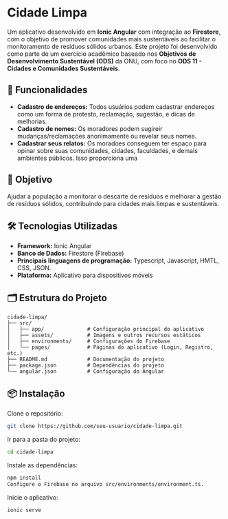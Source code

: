 # Cidade Limpa

Um aplicativo desenvolvido em **Ionic Angular** com integração ao **Firestore**, com o objetivo de promover comunidades mais sustentáveis ao facilitar o monitoramento de resíduos sólidos urbanos. Este projeto foi desenvolvido como parte de um exercício acadêmico baseado nos **Objetivos de Desenvolvimento Sustentável (ODS)** da ONU, com foco no **ODS 11 - Cidades e Comunidades Sustentáveis**.

## 🚀 Funcionalidades

- **Cadastro de endereços:** Todos usuários podem cadastrar endereços como um forma de protesto, reclamação, sugestão, e dicas de melhorias. 
- **Cadastro de nomes:** Os moradores podem sugireir mudanças/reclamações anonimamente ou revelar seus nomes. 
- **Cadastrar seus relatos:** Os moradoes conseguem ter espaço para opinar sobre suas comunidades, cidades, faculdades, e demais ambientes públicos. Isso proporciona uma

## 🎯 Objetivo

Ajudar a população a monitorar o descarte de resíduos e melhorar a gestão de resíduos sólidos, contribuindo para cidades mais limpas e sustentáveis.

## 🛠️ Tecnologias Utilizadas

- **Framework:** Ionic Angular  
- **Banco de Dados:** Firestore (Firebase)
- **Principais linguagens de programação:** Typescript, Javascript, HMTL, CSS, JSON. 
- **Plataforma:** Aplicativo para dispositivos móveis  

## 🗂️ Estrutura do Projeto

```plaintext
cidade-limpa/
├── src/
│   ├── app/              # Configuração principal do aplicativo
│   ├── assets/           # Imagens e outros recursos estáticos
│   ├── environments/     # Configurações do Firebase
│   └── pages/            # Páginas do aplicativo (Login, Registro, etc.)
├── README.md             # Documentação do projeto
├── package.json          # Dependências do projeto
└── angular.json          # Configuração do Angular
````


## 📦 Instalação
Clone o repositório:
````bash
git clone https://github.com/seu-usuario/cidade-limpa.git
````

Ir para a pasta do projeto:
````bash
cd cidade-limpa
````

Instale as dependências:
````bash
npm install
Configure o Firebase no arquivo src/environments/environment.ts.
````

Inicie o aplicativo:
````bash
ionic serve
````

